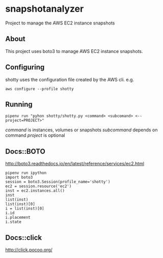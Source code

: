 # snapshotanalyzer

Project to manage the AWS EC2 instance snapshots

## About

This project uses boto3 to manage AWS EC2 instance snapshots.

## Configuring

shotty uses the configuration file created by the AWS cli. e.g.

`aws configure --profile shotty`

## Running

`pipenv run "pyhon shotty/shotty.py <command> <subcomand> <--project=PROJECT>"`

*command* is instances, volumes or snapshots
*subcommand* depends on command 
*project* is optional

## Docs::BOTO  

http://boto3.readthedocs.io/en/latest/reference/services/ec2.html
```
pipenv run ipython
import boto3
session = boto3.Session(profile_name='shotty')
ec2 = session.resource('ec2')
inst = ec2.instances.all()
inst
list(inst)
list(inst)[0]
i = list(inst)[0]
i.id
i.placement
i.state
```

## Docs::click

http://click.pocoo.org/
